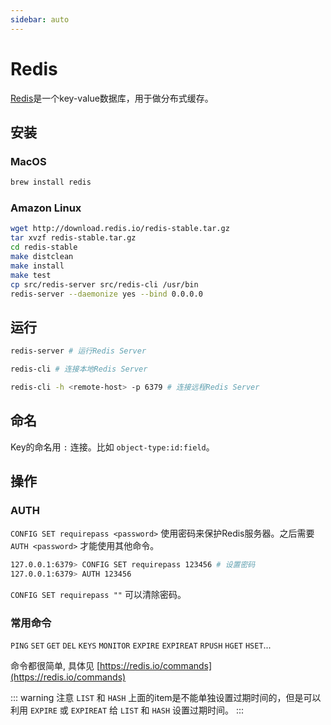 ```yaml
---
sidebar: auto
---
```


# Redis

[Redis](https://redis.io)是一个key-value数据库，用于做分布式缓存。

## 安装

### MacOS

```bash
brew install redis
```

### Amazon Linux

```bash
wget http://download.redis.io/redis-stable.tar.gz
tar xvzf redis-stable.tar.gz
cd redis-stable
make distclean
make install
make test
cp src/redis-server src/redis-cli /usr/bin
redis-server --daemonize yes --bind 0.0.0.0
```

## 运行

```bash
redis-server # 运行Redis Server

redis-cli # 连接本地Redis Server

redis-cli -h <remote-host> -p 6379 # 连接远程Redis Server
```

## 命名

Key的命名用 `:` 连接。比如 `object-type:id:field`。

## 操作

### AUTH 

`CONFIG SET requirepass <password>` 使用密码来保护Redis服务器。之后需要 `AUTH <password>` 才能使用其他命令。

```bash
127.0.0.1:6379> CONFIG SET requirepass 123456 # 设置密码
127.0.0.1:6379> AUTH 123456
```

`CONFIG SET requirepass ""` 可以清除密码。

### 常用命令

`PING` `SET` `GET` `DEL` `KEYS` `MONITOR` `EXPIRE` `EXPIREAT` `RPUSH` `HGET` `HSET`...

命令都很简单, 具体见 [https://redis.io/commands](https://redis.io/commands)

::: warning 注意
`LIST` 和 `HASH` 上面的item是不能单独设置过期时间的，但是可以利用 `EXPIRE` 或 `EXPIREAT` 给 `LIST` 和 `HASH` 设置过期时间。
:::